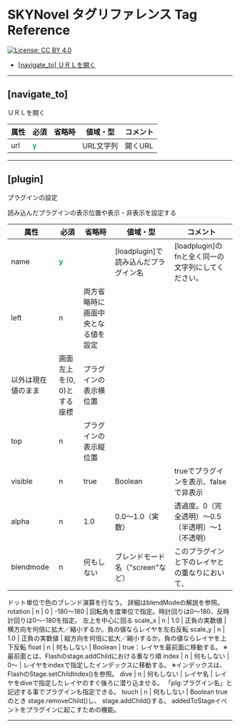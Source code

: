 # SKYNovel タグリファレンス Tag Reference
[![License: CC BY 4.0](https://img.shields.io/badge/License-CC%20BY%204.0-lightgrey.svg)](https://creativecommons.org/licenses/by/4.0/)

- [[navigate_to] ＵＲＬを開く](#navigate_to)

---
## [navigate_to]
ＵＲＬを開く

属性 | 必須 | 省略時 | 値域・型 | コメント
---- | ---- | ---- | ---- | ----
url | <span style="color: #15a589;">**y**</span> |  | URL文字列 | 開くURL

---
## [plugin]
プラグインの設定

読み込んだプラグインの表示位置や表示・非表示を設定する

属性 | 必須 | 省略時 | 値域・型 | コメント
---- | ---- | ---- | ---- | ----
name | <span style="color: #15a589;">**y**</span> |  | [loadplugin]で読み込んだプラグイン名 | [loadplugin]のfnと全く同一の文字列にしてください。
left | n | 両方省略時に画面中央となる値を設定
以外は現在値のまま | 画面左上を(0, 0)とする座標 | プラグインの表示横位置
top | n | プラグインの表示縦位置
visible | n | true | Boolean | trueでプラグインを表示、falseで非表示
alpha | n | 1.0 | 0.0〜1.0（実数） | 透過度。0（完全透明）〜0.5（半透明）〜1（不透明）
blendmode | n | 何もしない | ブレンドモード名（"screen"など） | このプラグインと下のレイヤとの重なりにおいて、
ドット単位で色のブレンド演算を行なう。
詳細はblendModeの解説を参照。
rotation | n | 0 | -180〜180 | 回転角を度単位で指定。時計回りは0～180、反時計回りは0～-180を指定。 左上を中心に回る
scale_x | n | 1.0 | 正負の実数値 | 横方向を何倍に拡大／縮小するか。負の値ならレイヤを左右反転
scale_y | n | 1.0 | 正負の実数値 | 縦方向を何倍に拡大／縮小するか。負の値ならレイヤを上下反転
float | n | 何もしない | Boolean | true：レイヤを最前面に移動する。
※最前面とは、Flashのstage.addChildにおける重なり順
index | n | 何もしない | 0〜 | レイヤをindexで指定したインデックスに移動する。
※インデックスは、FlashのStage.setChildIndex()を参照。
dive | n | 何もしない | レイヤ名 | レイヤをdiveで指定したレイヤのすぐ後ろに潜り込ませる。
「plg:プラグイン名」と記述する事でプラグインも指定できる。
touch | n | 何もしない | Boolean	trueのとき
stage.removeChild()し、
stage.addChild()する。
addedToStageイベントをプラグインに起こすための機能。

---
